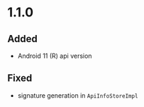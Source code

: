 # 1.1.0
## Added
* Android 11 (R) api version

## Fixed
* signature generation in `ApiInfoStoreImpl` 